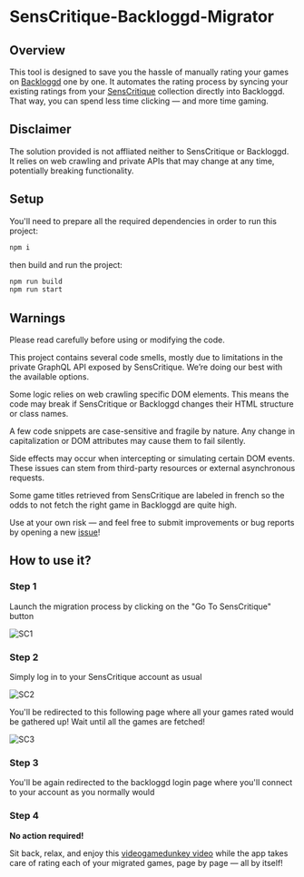 # SensCritique-Backloggd-Migrator

## Overview
This tool is designed to save you the hassle of manually rating your games on [Backloggd](https://backloggd.com) one by one.
It automates the rating process by syncing your existing ratings from your [SensCritique](https://www.senscritique.com/) collection directly into Backloggd.
That way, you can spend less time clicking — and more time gaming.

## Disclaimer
The solution provided is not affliated neither to SensCritique or Backloggd.  It relies on web crawling and private APIs that may change at any time, potentially breaking functionality.

## Setup
You'll need to prepare all the required dependencies in order to run this project:
```ts
npm i
```
then build and run the project:
```ts
npm run build
npm run start
```

## Warnings
Please read carefully before using or modifying the code.

This project contains several code smells, mostly due to limitations in the private GraphQL API exposed by SensCritique. We’re doing our best with the available options.

Some logic relies on web crawling specific DOM elements. This means the code may break if SensCritique or Backloggd changes their HTML structure or class names.

A few code snippets are case-sensitive and fragile by nature. Any change in capitalization or DOM attributes may cause them to fail silently.

Side effects may occur when intercepting or simulating certain DOM events. These issues can stem from third-party resources or external asynchronous requests.

Some game titles retrieved from SensCritique are labeled in french so the odds to not fetch the right game in Backloggd are quite high.

Use at your own risk — and feel free to submit improvements or bug reports by opening a new [issue](https://github.com/obenchekro/SensCritique-Backloggd-Migrator/issues/new)!

## How to use it?

### Step 1
Launch the migration process by clicking on the "Go To SensCritique" button

![SC1](https://i.imgur.com/Z98clHd_d.webp?maxwidth=760&fidelity=grand)

### Step 2
Simply log in to your SensCritique account as usual

![SC2](https://i.imgur.com/MMLfyan_d.webp?maxwidth=760&fidelity=grand)

You'll be redirected to this following page where all your games rated would be gathered up! Wait until all the games are fetched!

![SC3](https://i.imgur.com/4raUIBd.png)

### Step 3

You'll be again redirected to the backloggd login page where you'll connect to your account as you normally would


### Step 4

**No action required!**

Sit back, relax, and enjoy this [videogamedunkey video](https://www.youtube.com/watch?v=ojapVW-7lQ0) while the app takes care of rating each of your migrated games, page by page — all by itself!


